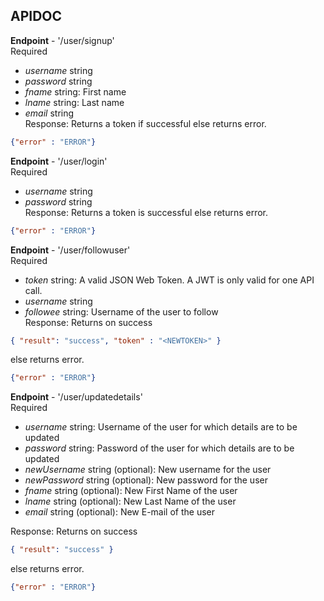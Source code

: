 ## APIDOC
**Endpoint** - '/user/signup'  
Required  
- *username* string
- *password* string
- *fname* string: First name
- *lname* string: Last name
- *email* string  
Response: Returns a token if successful else returns error.
```json
{"error" : "ERROR"}
```
  
**Endpoint** - '/user/login'  
Required  
- *username* string
- *password* string  
Response: Returns a token is successful else returns error. 
```json
{"error" : "ERROR"}
``` 
  
**Endpoint** - '/user/followuser'  
Required  
- *token* string: A valid JSON Web Token. A JWT is only valid for one API call.  
- *username* string
- *followee* string: Username of the user to follow  
Response: Returns  on success
```json
{ "result": "success", "token" : "<NEWTOKEN>" }
```
else returns error.
```json
{"error" : "ERROR"}
```
  
**Endpoint** - '/user/updatedetails'  
Required 
- *username* string: Username of the user for which details are to be updated
- *password* string: Password of the user for which details are to be updated
- *newUsername* string (optional): New username for the user
- *newPassword* string (optional): New password for the user
- *fname* string (optional): New First Name of the user
- *lname* string (optional): New Last Name of the user
- *email* string (optional): New E-mail of the user

Response: Returns  on success
```json
{ "result": "success" }
```
else returns error.
```json
{"error" : "ERROR"}
```